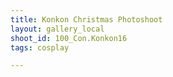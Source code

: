 ```yaml
---
title: Konkon Christmas Photoshoot
layout: gallery_local
shoot_id: 100_Con.Konkon16
tags: cosplay

---
```


